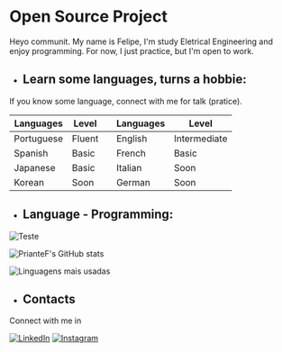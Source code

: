 # Open Source Project

Heyo communit. My name is Felipe, I'm study Eletrical Engineering and enjoy programming. For now, I just practice, but I'm open to work.


* ## Learn some languages, turns a hobbie:
If you know some language, connect with me for talk (pratice). 

| Languages | Level |  | Languages | Level |
| --- | --- | --- | --- | --- |
|Portuguese|Fluent| | English | Intermediate|
|Spanish|Basic| | French|Basic|
|Japanese|Basic| |Italian|Soon|
|Korean|Soon| |German|Soon|

* ## Language - Programming:
![Teste](https://skillicons.dev/icons?i=java)

![PrianteF's GitHub stats](https://github-readme-stats.vercel.app/api?username=PrianteF&show_icons=true&theme=withe)

![Linguagens mais usadas](https://github-readme-stats.vercel.app/api/top-langs/?username=PrianteF&layout=compact&size_weight=0.4&count_weight=0.4&theme=white)


* ## Contacts
Connect with me in 

[![LinkedIn](https://img.shields.io/badge/-felipe_priante-000?style=for-the-badge&logo=linkedin&logoColor=ffcc00&color:FFF)](https://www.linkedin.com/in/felipe-costa-priante-5a8528189/)
[![Instagram](https://img.shields.io/badge/-felipe_priante-000?style=for-the-badge&logo=instagram&logoColor=ffcc00&color:FFF)](https://www.instagram.com/felipe_priante/)
